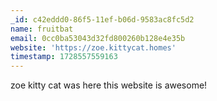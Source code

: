 ```yaml
---
_id: c42eddd0-86f5-11ef-b06d-9583ac8fc5d2
name: fruitbat
email: 0cc0ba53043d32fd800260b128e4e35b
website: 'https://zoe.kittycat.homes'
timestamp: 1728557559163
---
```

zoe kitty cat was here 
this website is awesome!
